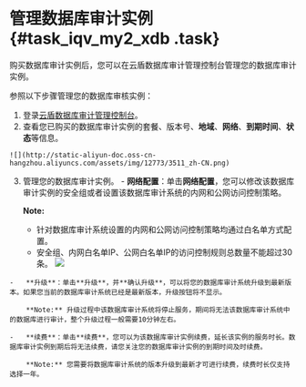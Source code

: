 # 管理数据库审计实例 {#task_iqv_my2_xdb .task}

购买数据库审计实例后，您可以在云盾数据库审计管理控制台管理您的数据库审计实例。

参照以下步骤管理您的数据库审核实例：

1.   登录[云盾数据库审计管理控制台](https://yundun.console.aliyun.com/?p=dbaudit)。 
2.   查看您已购买的数据库审计实例的套餐、版本号、**地域**、**网络**、**到期时间**、**状态**等信息。 

    ![](http://static-aliyun-doc.oss-cn-hangzhou.aliyuncs.com/assets/img/12773/3511_zh-CN.png)

3.   管理您的数据库审计实例。 
    -   **网络配置**：单击**网络配置**，您可以修改该数据库审计实例的安全组或者设置该数据库审计系统的内网和公网访问控制策略。

        **Note:** 

        -   针对数据库审计系统设置的内网和公网访问控制策略均通过白名单方式配置。
        -   安全组、内网白名单IP、公网白名单IP的访问控制规则总数量不能超过30条。
        ![](http://static-aliyun-doc.oss-cn-hangzhou.aliyuncs.com/assets/img/12773/3512_zh-CN.png)

    -   **升级**：单击**升级**，并**确认升级**，可以将您的数据库审计系统升级到最新版本。如果您当前的数据库审计系统已经是最新版本，升级按钮将不显示。

        **Note:** 升级过程中该数据库审计系统将停止服务，期间将无法该数据库审计系统中的数据库进行审计，整个升级过程一般需要10分钟左右。

    -   **续费**：单击**续费**，您可以为该数据库审计实例续费，延长该实例的服务时长。数据库审计实例到期后将无法续费，请您关注您的数据库审计实例的到期时间及时续费。

        **Note:** 您需要将数据库审计系统的版本升级到最新才可进行续费，续费时长仅支持选择一年。


